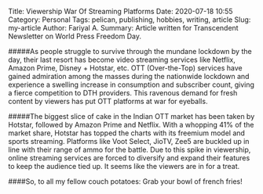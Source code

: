 Title: Viewership War Of Streaming Platforms
Date: 2020-07-18 10:55
Category: Personal
Tags: pelican, publishing, hobbies, writing, article
Slug: my-article
Author: Fariyal A.
Summary: Article written for Transcendent Newsletter on World Press Freedom Day. 

#####As people struggle to survive through the mundane lockdown by the day, their last resort has become video streaming services like Netflix, Amazon Prime, Disney + Hotstar, etc. OTT (Over-the-Top) services have gained admiration among the masses during the nationwide lockdown and experience a swelling increase in consumption and subscriber count, giving a fierce competition to DTH providers. This ravenous demand for fresh content by viewers has put OTT platforms at war for eyeballs.

#####The biggest slice of cake in the Indian OTT market has been taken by Hotstar, followed by Amazon Prime and Netflix. With a whopping 41% of the market share, Hotstar has topped the charts with its freemium model and sports streaming. Platforms like Voot Select, JioTV, Zee5 are buckled up in line with their range of ammo for the battle. Due to this spike in viewership, online streaming services are forced to diversify and expand their features to keep the audience tied up.  It seems like the viewers are in for a treat.

####So, to all my fellow couch potatoes: Grab your bowl of french fries!


